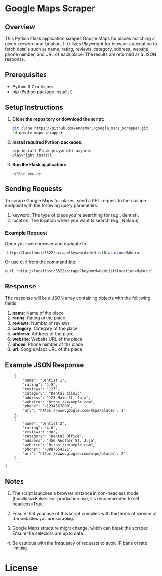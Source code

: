 # Google Maps Scraper

## Overview

This Python Flask application scrapes Google Maps for places matching a given keyword and location. It utilizes Playwright for browser automation to fetch details such as name, rating, reviews, category, address, website, phone number, and URL of each place. The results are returned as a JSON response.

## Prerequisites

- Python 3.7 or higher
- pip (Python package installer)

## Setup Instructions

1. **Clone the repository or download the script:**

   ```bash
   git clone https://github.com/AmosMaru/google_maps_scrapper.git
   cd google_maps_scrapper

2. **Install required Python packages:**

    ```
    pip install Flask playwright asyncio
    playwright install
    ```

3. **Run the Flask application:**

    ```
    python app.py
    ```

## Sending Requests

To scrape Google Maps for places, send a GET request to the /scrape endpoint with the following query parameters:

1. keyword: The type of place you're searching for (e.g., dentist).
2. location: The location where you want to search (e.g., Nakuru).

### Example Request
Open your web browser and navigate to:

```bash
 http://localhost:5522/scrape?keyword=dentist&location=Nakuru

```

Or use curl from the command line:

```
curl "http://localhost:5522/scrape?keyword=dentist&location=Nakuru"
```

## Response
The response will be a JSON array containing objects with the following fields:

1. **name**: Name of the place
2. **rating**: Rating of the place
3. **reviews**: Number of reviews
4. **category**: Category of the place
5. **address**: Address of the place
6. **website**: Website URL of the place
7. **phone**: Phone number of the place
8. **url**: Google Maps URL of the place


## Example JSON Response

```[
    {
        "name": "Dentist 1",
        "rating": "4.5",
        "reviews": "123",
        "category": "Dental Clinic",
        "address": "123 Main St, Juja",
        "website": "https://example.com",
        "phone": "+1234567890",
        "url": "https://www.google.com/maps/place/...1"
    },
    {
        "name": "Dentist 2",
        "rating": "4.0",
        "reviews": "98",
        "category": "Dental Office",
        "address": "456 Another St, Juja",
        "website": "https://example.com",
        "phone": "+0987654321",
        "url": "https://www.google.com/maps/place/...2"
    }
    ...
]
```


## Notes
1. The script launches a browser instance in non-headless mode (headless=False). For production use, it's recommended to set headless=True.

2. Ensure that your use of this script complies with the terms of service of the websites you are scraping.

3. Google Maps structure might change, which can break the scraper. Ensure the selectors are up to date.

4. Be cautious with the frequency of requests to avoid IP bans or rate limiting.


# License